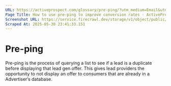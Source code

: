 ```yaml
---
URL: https://activeprospect.com/glossary/pre-ping/?utm_medium=Email&utm_source=Website&utm_campaign=AP-Email-InsideCBM-Jan
Page Title: How to use pre-ping to improve conversion rates - ActiveProspect
Screenshot URL: https://service.firecrawl.dev/storage/v1/object/public/media/screenshot-0f4a11c7-17e8-4d02-8472-052d404fc69d.png
Scraped At: 2025-05-30 23:41:33.151
---
```

# Pre-ping

Pre-ping is the process of querying a list to see if a lead is a duplicate before displaying that lead gen offer. This gives lead providers the opportunity to not display an offer to consumers that are already in a Advertiser’s database.



